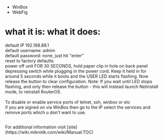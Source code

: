 * WinBox
* WebFig
# what it is:	what it does:</br>
default IP	192.168.88.1 </br>
default username:	admin </br>
default password:	none, just hit "enter"</br>
reset to factory defaults:	</br>power off unit FOR 30 SECONDS, hold paper clip in hole on back panel 
depressing 
switch while plugging in the power cord. Keep it held in for around 5 seconds while it boots and the USER LED 
starts flashing. Now release the button to clear configuration. Note: If you wait until LED stops flashing, and 
only then release the button - this will instead launch Netinstall mode, to reinstall RouterOS.
</br>
</br>
To disable or enable service ports of telnet, ssh, winbox or etc</br>
if you are signed on via WinBox then go to the IP select the services and remove ports which u don't want to 
use.</br>


</br>
For additional information visit [site](https://wiki.mikrotik.com/wiki/Manual:TOC)

